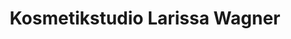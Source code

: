 ---
title: "Kosmetikstudio Larissa Wagner"
url: /marburg/kosmetikstudio-larissa-wagner/
shop: Kosmetik
---